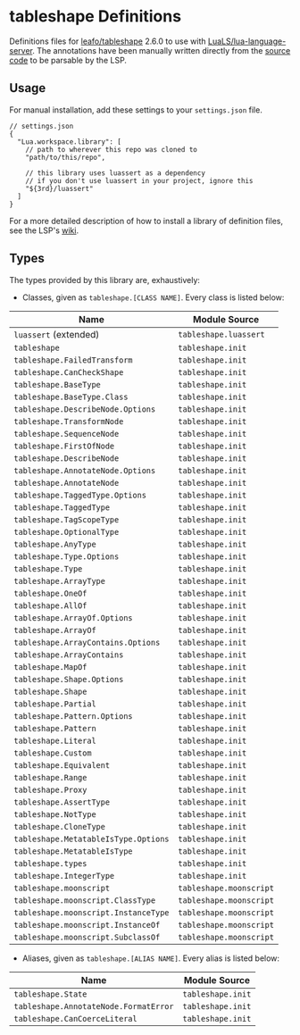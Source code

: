# tableshape Definitions

Definitions files for [leafo/tableshape](https://github.com/leafo/tableshape) 2.6.0 to use with [LuaLS/lua-language-server](https://github.com/LuaLS/lua-language-server). The annotations have been manually written directly from the [source code](https://github.com/leafo/tableshape) to be parsable by the LSP.

## Usage

For manual installation, add these settings to your `settings.json` file.

```jsonc
// settings.json
{
  "Lua.workspace.library": [
    // path to wherever this repo was cloned to
    "path/to/this/repo",

    // this library uses luassert as a dependency
    // if you don't use luassert in your project, ignore this
    "${3rd}/luassert"
  ]
}
```

For a more detailed description of how to install a library of definition files, see the LSP's [wiki](https://github.com/sumneko/lua-language-server/wiki/Libraries).

## Types

The types provided by this library are, exhaustively:

* Classes, given as `tableshape.[CLASS NAME]`. Every class is listed below:

| Name                                 | Module Source           |
| ------------------------------------ | ----------------------- |
| `luassert` (extended)                | `tableshape.luassert`   |
| `tableshape`                         | `tableshape.init`       |
| `tableshape.FailedTransform`         | `tableshape.init`       |
| `tableshape.CanCheckShape`           | `tableshape.init`       |
| `tableshape.BaseType`                | `tableshape.init`       |
| `tableshape.BaseType.Class`          | `tableshape.init`       |
| `tableshape.DescribeNode.Options`    | `tableshape.init`       |
| `tableshape.TransformNode`           | `tableshape.init`       |
| `tableshape.SequenceNode`            | `tableshape.init`       |
| `tableshape.FirstOfNode`             | `tableshape.init`       |
| `tableshape.DescribeNode`            | `tableshape.init`       |
| `tableshape.AnnotateNode.Options`    | `tableshape.init`       |
| `tableshape.AnnotateNode`            | `tableshape.init`       |
| `tableshape.TaggedType.Options`      | `tableshape.init`       |
| `tableshape.TaggedType`              | `tableshape.init`       |
| `tableshape.TagScopeType`            | `tableshape.init`       |
| `tableshape.OptionalType`            | `tableshape.init`       |
| `tableshape.AnyType`                 | `tableshape.init`       |
| `tableshape.Type.Options`            | `tableshape.init`       |
| `tableshape.Type`                    | `tableshape.init`       |
| `tableshape.ArrayType`               | `tableshape.init`       |
| `tableshape.OneOf`                   | `tableshape.init`       |
| `tableshape.AllOf`                   | `tableshape.init`       |
| `tableshape.ArrayOf.Options`         | `tableshape.init`       |
| `tableshape.ArrayOf`                 | `tableshape.init`       |
| `tableshape.ArrayContains.Options`   | `tableshape.init`       |
| `tableshape.ArrayContains`           | `tableshape.init`       |
| `tableshape.MapOf`                   | `tableshape.init`       |
| `tableshape.Shape.Options`           | `tableshape.init`       |
| `tableshape.Shape`                   | `tableshape.init`       |
| `tableshape.Partial`                 | `tableshape.init`       |
| `tableshape.Pattern.Options`         | `tableshape.init`       |
| `tableshape.Pattern`                 | `tableshape.init`       |
| `tableshape.Literal`                 | `tableshape.init`       |
| `tableshape.Custom`                  | `tableshape.init`       |
| `tableshape.Equivalent`              | `tableshape.init`       |
| `tableshape.Range`                   | `tableshape.init`       |
| `tableshape.Proxy`                   | `tableshape.init`       |
| `tableshape.AssertType`              | `tableshape.init`       |
| `tableshape.NotType`                 | `tableshape.init`       |
| `tableshape.CloneType`               | `tableshape.init`       |
| `tableshape.MetatableIsType.Options` | `tableshape.init`       |
| `tableshape.MetatableIsType`         | `tableshape.init`       |
| `tableshape.types`                   | `tableshape.init`       |
| `tableshape.IntegerType`             | `tableshape.init`       |
| `tableshape.moonscript`              | `tableshape.moonscript` |
| `tableshape.moonscript.ClassType`    | `tableshape.moonscript` |
| `tableshape.moonscript.InstanceType` | `tableshape.moonscript` |
| `tableshape.moonscript.InstanceOf`   | `tableshape.moonscript` |
| `tableshape.moonscript.SubclassOf`   | `tableshape.moonscript` |

* Aliases, given as `tableshape.[ALIAS NAME]`. Every alias is listed below:

| Name                                  | Module Source     |
| ------------------------------------- | ----------------- |
| `tableshape.State`                    | `tableshape.init` |
| `tableshape.AnnotateNode.FormatError` | `tableshape.init` |
| `tableshape.CanCoerceLiteral`         | `tableshape.init` |
